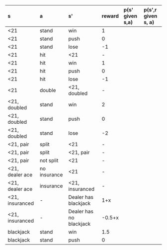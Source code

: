
|s|a|s'|reward|p(s' given s,a)|p(s',r given s, a)|
|:---|:---|:---|:---|:---|:---|
|<21|stand|win|1|
|<21|stand|push|0|
|<21|stand|lose|-1|
|<21|hit|<21|-|
|<21|hit|win|1|
|<21|hit|push|0|
|<21|hit|lose|-1|
|<21|double|<21, doubled|-
|<21, doubled|stand|win|2
|<21, doubled|stand|push|0
|<21, doubled|stand|lose|-2
|<21, pair|split|<21|-
|<21, pair|split|<21, pair|-
|<21, pair|not split|<21|-
|<21, dealer ace|no insurance|<21|-
|<21, dealer ace|insurance|<21, insuranced|-
|<21, insuranced|-|Dealer has blackjack|1+x
|<21, insuranced|-|Dealer has no blackjack|-0.5+x
|blackjack|stand|win|1.5
|blackjack|stand|push|0

